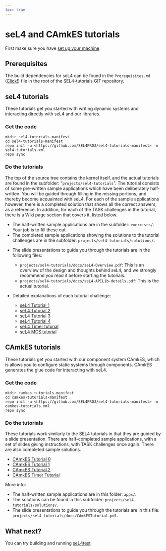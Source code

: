 ```yaml
---
toc: true
---
```

# seL4 and CAmkES tutorials


First make sure you have
[set up your machine](https://wiki.sel4.systems/Getting%20started#Setting_up_your_machine).

## Prerequisites


The build dependencies for seL4 can be found in the
`Prerequisites.md`
([Click!](https://github.com/SEL4PROJ/sel4-tutorials/blob/master/Prerequisites.md))
file in the root of the SEL4-tutorials GIT repository.

## seL4 tutorials


These tutorials get you started with writing dynamic systems and
interacting directly with seL4 and our libraries.

### Get the code
```
mkdir sel4-tutorials-manifest
cd sel4-tutorials-manifest
repo init -u <https://github.com/SEL4PROJ/sel4-tutorials-manifest> -m sel4-tutorials.xml
repo sync
```

### Do the tutorials


The top of the source tree contains the kernel itself, and the actual tutorials are found in the subfolder: "`projects/sel4-tutorials`". The tutorial consists of some pre-written sample applications which have been deliberately half-written. You will be guided through filling in the missing portions, and thereby become acquainted with seL4. For each of the sample applications however, there is a completed solution that shows all the correct answers, as a reference. In addition, for each of the TASK challenges in the tutorial, there is a Wiki page section that covers it, listed below.

- The half-written sample applications are in the
        subfolder: `exercises/`. Your job is to fill these out.
- The completed sample applications showing the solutions to the
        tutorial challenges are in the
        subfolder: `projects/sel4-tutorials/solutions/`.

* The slide presentations to guide you through the tutorials are in the following files:

  - `projects/sel4-tutorials/docs/seL4-Overview.pdf`: This
            is an overview of the design and thoughts behind seL4, and
            we strongly recommend you read it before starting
            the tutorials.
  - `projects/sel4-tutorials/docs/seL4-APILib-details.pdf`:
    This is the actual tutorial.

* Detailed explanations of each tutorial challenge:

  - [seL4 Tutorial 1](seL4_Tutorial_1)
  - [seL4 Tutorial 2](seL4_Tutorial_2)
  - [seL4 Tutorial 3](seL4_Tutorial_3)
  - [seL4 Tutorial 4](seL4_Tutorial_4)
  - [seL4 Timer tutorial](seL4_Timer_tutorial)
  - [seL4 MCS tutorial](seL4_RT_tutorial)

## CAmkES tutorials


These tutorials get you started with our component system CAmkES, which
is allows you to configure static systems through components. CAmkES
generates the glue code for interacting with seL4.

### Get the code
```
mkdir camkes-tutorials-manifest
cd camkes-tutorials-manifest
repo init -u <https://github.com/SEL4PROJ/sel4-tutorials-manifest> -m camkes-tutorials.xml
repo sync
```

### Do the tutorials


These tutorials work similarly to the SEL4 tutorials in that they are
guided by a slide presentation. There are half-completed sample
applications, with a set of slides giving instructions, with TASK
challenges once again. There are also completed sample solutions.

- [CAmkES Tutorial 0](CAmkES_Tutorial_0)
- [CAmkES Tutorial 1](CAmkES_Tutorial_1)
- [CAmkES Tutorial 2](CAmkES_Tutorial_2)
- [CAmkES Timer Tutorial](CAmkES_Timer_Tutorial)

More info:

- The half-written sample applications are in this
        folder: `apps/`.
- The solutions can be found in this
        subfolder: `projects/sel4-tutorials/solutions/`.
- The slide presentations to guide you through the tutorials are
        in this
        file: `projects/sel4-tutorials/docs/CAmkESTutorial.pdf`.

## What next?


You can try building and running [seL4test](../Testing)
